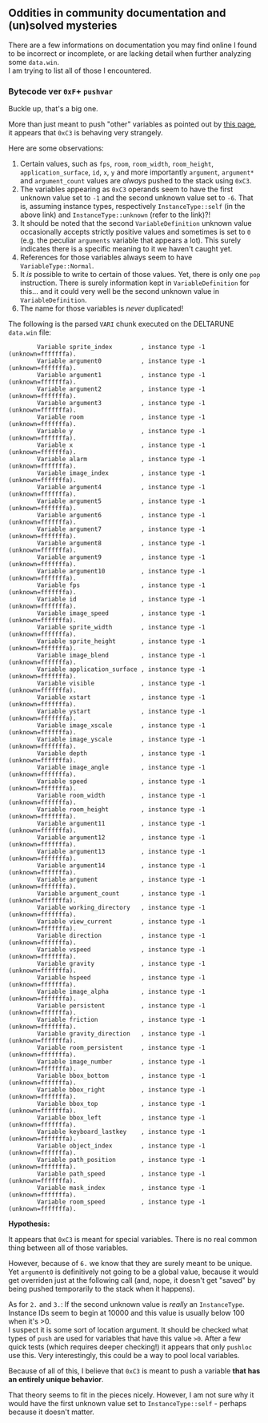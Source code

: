 ## Oddities in community documentation and (un)solved mysteries

There are a few informations on documentation you may find online I found to be incorrect or incomplete, or are lacking detail when further analyzing some `data.win`.  
I am trying to list all of those I encountered.

### Bytecode ver `0xF`+ `pushvar`

Buckle up, that's a big one.

More than just meant to push "other" variables as pointed out by [this page](https://pcy.ulyssis.be/undertale/decompilation-corrected), it appears that `0xC3` is behaving very strangely.

Here are some observations:
1. Certain values, such as `fps`, `room`, `room_width`, `room_height`, `application_surface`, `id`, `x`, `y` and more importantly `argument`, `argument*` and `argument_count` values are *always* pushed to the stack using `0xC3`.
2. The variables appearing as `0xC3` operands seem to have the first unknown value set to `-1` and the second unknown value set to `-6`. That is, assuming instance types, respectively `InstanceType::self` (in the above link) and `InstanceType::unknown` (refer to the link)?!
3. It should be noted that the second `VariableDefinition` unknown value occasionally accepts strictly positive values and sometimes is set to `0` (e.g. the peculiar `arguments` variable that appears a lot). This surely indicates there is a specific meaning to it we haven't caught yet.
4. References for those variables always seem to have `VariableType::Normal`.
5. It *is* possible to write to certain of those values. Yet, there is only one `pop` instruction. There is surely information kept in `VariableDefinition` for this... and it could very well be the second unknown value in `VariableDefinition`.
6. The name for those variables is *never* duplicated!

The following is the parsed `VARI` chunk executed on the DELTARUNE `data.win` file:

```
        Variable sprite_index        , instance type -1 (unknown=fffffffa).
        Variable argument0           , instance type -1 (unknown=fffffffa).
        Variable argument1           , instance type -1 (unknown=fffffffa).
        Variable argument2           , instance type -1 (unknown=fffffffa).
        Variable argument3           , instance type -1 (unknown=fffffffa).
        Variable room                , instance type -1 (unknown=fffffffa).
        Variable y                   , instance type -1 (unknown=fffffffa).
        Variable x                   , instance type -1 (unknown=fffffffa).
        Variable alarm               , instance type -1 (unknown=fffffffa).
        Variable image_index         , instance type -1 (unknown=fffffffa).
        Variable argument4           , instance type -1 (unknown=fffffffa).
        Variable argument5           , instance type -1 (unknown=fffffffa).
        Variable argument6           , instance type -1 (unknown=fffffffa).
        Variable argument7           , instance type -1 (unknown=fffffffa).
        Variable argument8           , instance type -1 (unknown=fffffffa).
        Variable argument9           , instance type -1 (unknown=fffffffa).
        Variable argument10          , instance type -1 (unknown=fffffffa).
        Variable fps                 , instance type -1 (unknown=fffffffa).
        Variable id                  , instance type -1 (unknown=fffffffa).
        Variable image_speed         , instance type -1 (unknown=fffffffa).
        Variable sprite_width        , instance type -1 (unknown=fffffffa).
        Variable sprite_height       , instance type -1 (unknown=fffffffa).
        Variable image_blend         , instance type -1 (unknown=fffffffa).
        Variable application_surface , instance type -1 (unknown=fffffffa).
        Variable visible             , instance type -1 (unknown=fffffffa).
        Variable xstart              , instance type -1 (unknown=fffffffa).
        Variable ystart              , instance type -1 (unknown=fffffffa).
        Variable image_xscale        , instance type -1 (unknown=fffffffa).
        Variable image_yscale        , instance type -1 (unknown=fffffffa).
        Variable depth               , instance type -1 (unknown=fffffffa).
        Variable image_angle         , instance type -1 (unknown=fffffffa).
        Variable speed               , instance type -1 (unknown=fffffffa).
        Variable room_width          , instance type -1 (unknown=fffffffa).
        Variable room_height         , instance type -1 (unknown=fffffffa).
        Variable argument11          , instance type -1 (unknown=fffffffa).
        Variable argument12          , instance type -1 (unknown=fffffffa).
        Variable argument13          , instance type -1 (unknown=fffffffa).
        Variable argument14          , instance type -1 (unknown=fffffffa).
        Variable argument            , instance type -1 (unknown=fffffffa).
        Variable argument_count      , instance type -1 (unknown=fffffffa).
        Variable working_directory   , instance type -1 (unknown=fffffffa).
        Variable view_current        , instance type -1 (unknown=fffffffa).
        Variable direction           , instance type -1 (unknown=fffffffa).
        Variable vspeed              , instance type -1 (unknown=fffffffa).
        Variable gravity             , instance type -1 (unknown=fffffffa).
        Variable hspeed              , instance type -1 (unknown=fffffffa).
        Variable image_alpha         , instance type -1 (unknown=fffffffa).
        Variable persistent          , instance type -1 (unknown=fffffffa).
        Variable friction            , instance type -1 (unknown=fffffffa).
        Variable gravity_direction   , instance type -1 (unknown=fffffffa).
        Variable room_persistent     , instance type -1 (unknown=fffffffa).
        Variable image_number        , instance type -1 (unknown=fffffffa).
        Variable bbox_bottom         , instance type -1 (unknown=fffffffa).
        Variable bbox_right          , instance type -1 (unknown=fffffffa).
        Variable bbox_top            , instance type -1 (unknown=fffffffa).
        Variable bbox_left           , instance type -1 (unknown=fffffffa).
        Variable keyboard_lastkey    , instance type -1 (unknown=fffffffa).
        Variable object_index        , instance type -1 (unknown=fffffffa).
        Variable path_position       , instance type -1 (unknown=fffffffa).
        Variable path_speed          , instance type -1 (unknown=fffffffa).
        Variable mask_index          , instance type -1 (unknown=fffffffa).
        Variable room_speed          , instance type -1 (unknown=fffffffa).
```

**Hypothesis:**

It appears that `0xC3` is meant for special variables. There is no real common thing between all of those variables.

However, because of `6.` we know that they are surely meant to be unique. Yet `argument0` is definitively not going to be a global value, because it would get overriden just at the following call (and, nope, it doesn't get "saved" by being pushed temporarily to the stack when it happens).

As for `2.` and `3.`: If the second unknown value is *really* an `InstanceType`.  
Instance IDs seem to begin at 10000 and this value is usually below 100 when it's >0.  
I suspect it is some sort of location argument. It should be checked what types of `push` are used for variables that have this value `>0`. After a few quick tests (which requires deeper checking!) it appears that only `pushloc` use this. Very interestingly, this could be a way to pool local variables.

Because of all of this, I believe that `0xC3` is meant to push a variable **that has an entirely unique behavior**.

That theory seems to fit in the pieces nicely. However, I am not sure why it would have the first unknown value set to `InstanceType::self` - perhaps because it doesn't matter.